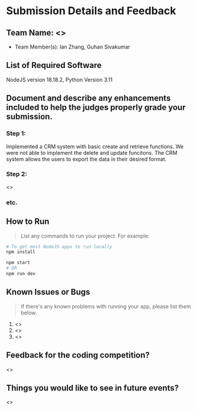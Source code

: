 # Submission Details and Feedback

## Team Name: <>

* Team Member(s): Ian Zhang, Guhan Sivakumar

## List of Required Software

NodeJS version 18.18.2, Python Version 3.11

## Document and describe any enhancements included to help the judges properly grade your submission.
	
### Step 1:

Implemented a CRM system with basic create and retrieve functions. We were not able to implement the delete and update funcitons. The CRM system allows the users to export the data in their desired format.

### Step 2: 

<>

### etc.

## How to Run

> List any commands to run your project. For example:

```sh
# To get most NodeJS apps to run locally
npm install

npm start
# OR
npm run dev
```

## Known Issues or Bugs

> If there's any known problems with running your app, please list them below.

1. <>
2. <>
3. <>

## Feedback for the coding competition?

<>

## Things you would like to see in future events?

<>
